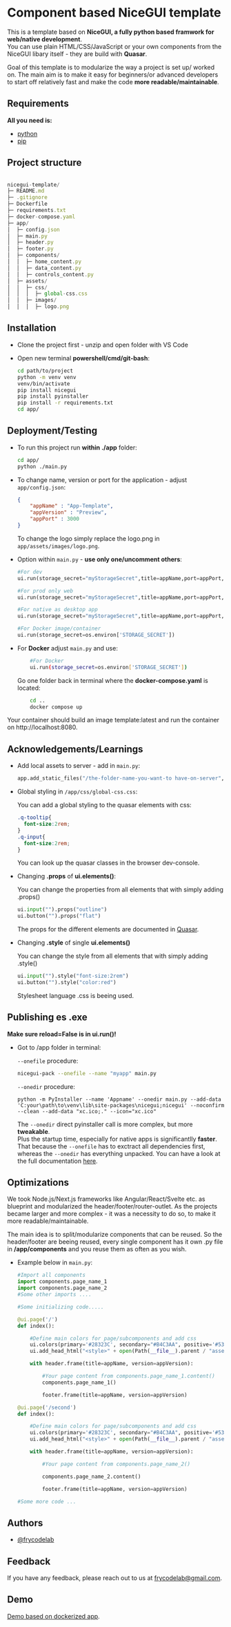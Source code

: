 

# Component based NiceGUI template 

This is a template based on **NiceGUI, a fully python based framwork for web/native development**.
\
You can use plain HTML/CSS/JavaScript or your own components from the NiceGUI libary itself - they are build with **Quasar**.

Goal of this template is to modularize the way a project is set up/ worked on.
The main aim is to make it easy for beginners/or advanced developers to start off relatively fast and make the code **more readable/maintainable**.

## Requirements

**All you need is:**

- [python](https://www.python.org/downloads/)
- [pip](https://phoenixnap.com/kb/install-pip-windows)

## Project structure

```javascript

nicegui-template/
├─ README.md
├─ .gitignore
├─ Dockerfile
├─ requirements.txt
├─ docker-compose.yaml
├─ app/
│  ├─ config.json
│  ├─ main.py
│  ├─ header.py
│  ├─ footer.py
│  ├─ components/
│  │  ├─ home_content.py
│  │  ├─ data_content.py
│  │  ├─ controls_content.py
│  ├─ assets/
│  │  ├─ css/
│  │  │  ├─ global-css.css
│  │  ├─ images/
│  │  │  ├─ logo.png

```


## Installation

- Clone the project first - unzip and open folder with VS Code
- Open new terminal **powershell/cmd/git-bash**:

    ```bash
    cd path/to/project
    python -m venv venv
    venv/bin/activate
    pip install nicegui
    pip install pyinstaller
    pip install -r requirements.txt
    cd app/
    ```
    
## Deployment/Testing


- To run this project run **within ./app** folder:

    ```bash
    cd app/
    python ./main.py
    ```

- To change name, version or port for the application - adjust `app/config.json`:

    ```json
    {
        "appName" : "App-Template",
        "appVersion" : "Preview",
        "appPort" : 3000
    }
    ```

    To change the logo simply replace the logo.png in `app/assets/images/logo.png`.

- Option within `main.py` - **use only one/uncomment others**:

    ```python
    #For dev
    ui.run(storage_secret="myStorageSecret",title=appName,port=appPort,favicon='🚀')

    #For prod only web
    ui.run(storage_secret="myStorageSecret",title=appName,port=appPort,favicon='🚀')

    #For native as desktop app
    ui.run(storage_secret="myStorageSecret",title=appName,port=appPort,favicon='🚀',     reload=False, native=True, window_size=(1600,900))

    #For Docker image/container
    ui.run(storage_secret=os.environ['STORAGE_SECRET'])
    ```

- For **Docker** adjust `main.py` and use:

    ```bash
        #For Docker
        ui.run(storage_secret=os.environ['STORAGE_SECRET'])
    ```

    Go one folder back in terminal where the **docker-compose.yaml** is located:

    ```bash
        cd ..
        docker compose up
    ```

Your container should build an image template:latest and run the container on http://localhost:8080.


## Acknowledgements/Learnings

- Add local assets to server - add in `main.py`:

    ```python
    app.add_static_files("/the-folder-name-you-want-to have-on-server","local-folder-you-want-to-add")
    ```

- Global styling in `/app/css/global-css.css`:

  You can add a global styling to the quasar elements with css:

  ```css
  .q-tooltip{
    font-size:2rem;
  }
  .q-input{
    font-size:2rem;
  }

  ```

  You can look up the quasar classes in the browser dev-console.

- Changing **.props** of **ui.elements()**:

  You can change the properties from all elements that with simply adding .props()

  ```python
  ui.input("").props("outline")
  ui.button("").props("flat")

  ```

  The props for the different elements are documented in [Quasar]("https://quasar.dev/vue-components/input#input-types").

- Changing **.style** of single **ui.elements()**

  You can change the style from all elements that with simply adding .style()

  ```python
  ui.input("").style("font-size:2rem")
  ui.button("").style("color:red")

  ```

    Stylesheet language .css  is beeing used.

## Publishing es .exe

**Make sure reload=False is in ui.run()!**

- Got to /app folder in terminal:

    `--onefile` procedure:

    ```bash
    nicegui-pack --onefile --name "myapp" main.py
    ```

    `--onedir` procedure:
    ```
    python -m PyInstaller --name 'Appname' --onedir main.py --add-data 'C:your\path\to\venv\lib\site-packages\nicegui;nicegui' --noconfirm --clean --add-data "xc.ico;." --icon="xc.ico"
    ```

    The `--onedir` direct pyinstaller call is more complex, but more **tweakable**.
    \
    Plus the startup time, especially for native apps is significantlly **faster**. That because the `--onefile` has to exctract all dependencies first, 
    \
    whereas the `--onedir` has everything unpacked.
You can have a look at the full documentation [here](https://nicegui.io/documentation/section_configuration_deployment).



## Optimizations

We took Node.js/Next.js frameworks like Angular/React/Svelte etc. as blueprint and modularized the header/footer/router-outlet.
As the projects became larger and more complex - it was a necessity to do so, to make it more readable/maintainable.

The main idea is to split/modularize components that can be reused.
So the header/footer are beeing reused, every single component has it own .py file in **/app/components** and you reuse them as often as you wish.

- Example below in `main.py`:

    ```python
    #Import all components
    import components.page_name_1
    import components.page_name_2
    #Some other imports ....

    #Some initializing code.....

    @ui.page('/')
    def index():

        #Define main colors for page/subcomponents and add css
        ui.colors(primary='#28323C', secondary="#B4C3AA", positive='#53B689', accent='#111B1E')
        ui.add_head_html("<style>" + open(Path(__file__).parent / "assets" / "css" / "global-css.css").read() + "</style>")

        with header.frame(title=appName, version=appVersion):

            #Your page content from components.page_name_1.content()
            components.page_name_1()

            footer.frame(title=appName, version=appVersion)

    @ui.page('/second')
    def index():

        #Define main colors for page/subcomponents and add css
        ui.colors(primary='#28323C', secondary="#B4C3AA", positive='#53B689', accent='#111B1E')
        ui.add_head_html("<style>" + open(Path(__file__).parent / "assets" / "css" / "global-css.css").read() + "</style>")

        with header.frame(title=appName, version=appVersion):

            #Your page content from components.page_name_2()

            components.page_name_2.content()

            footer.frame(title=appName, version=appVersion)

    #Some more code ...

    ```


## Authors

- [@frycodelab](https://frycode-lab.com)

## Feedback

If you have any feedback, please reach out to us at frycodelab@gmail.com.

## Demo

[Demo based on dockerized app](https://nicegui-template-black-sun-7413.fly.dev/).

